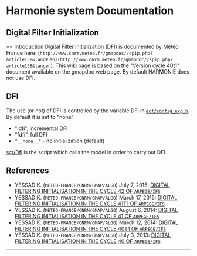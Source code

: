 # Harmonie system Documentation
## Digital Filter Initialization
== Introduction
Digital Filter Initialization (DFI) is documented by Météo France here: [`http://www.cnrm.meteo.fr/gmapdoc//spip.php?article158&lang#` `en](http://www.cnrm.meteo.fr/gmapdoc//spip.php?article158&langen`). This wiki page is based on the "Version cycle 40t1" document available on the gmapdoc web page. By default HARMONIE does not use DFI. 

## DFI

The use (or not) of DFI is controlled by the variable DFI in [`ecf/config_exp.h`](Harmonie/ecf/config_exp.h?rev=release-43h2.beta.3). By default it is set to "none". 

 * "idfi", incremental DFI
 * "fdfi", full DFI 
 * `"__none__"` - no initialization (default)

[scr/Dfi](Harmonie/scr/Dfi?rev=release-43h2.beta.3) is the script which calls the model in order to carry out DFI.

## References
 * YESSAD K. (`METEO-FRANCE/CNRM/GMAP/ALGO`) July 7, 2015: [DIGITAL FILTERING INITIALISATION IN THE CYCLE 42 OF `ARPEGE/IFS`](http://www.cnrm.meteo.fr/gmapdoc//IMG/pdf/ykdfi42.pdf)
 * YESSAD K. (`METEO-FRANCE/CNRM/GMAP/ALGO`) March 17, 2015: [DIGITAL FILTERING INITIALISATION IN THE CYCLE 41T1 OF `ARPEGE/IFS`](http://www.cnrm.meteo.fr/gmapdoc//IMG/pdf/ykdfi41t1.pdf)
 * YESSAD K. (`METEO-FRANCE/CNRM/GMAP/ALGO`) August 6, 2014: [DIGITAL FILTERING INITIALISATION IN THE CYCLE 41 OF `ARPEGE/IFS`](http://www.cnrm.meteo.fr/gmapdoc//IMG/pdf/ykdfi41.pdf)
 * YESSAD K. (`METEO-FRANCE/CNRM/GMAP/ALGO`) March 12, 2014: [DIGITAL FILTERING INITIALISATION IN THE CYCLE 40T1 OF `ARPEGE/IFS`](http://www.cnrm.meteo.fr/gmapdoc//IMG/pdf/ykdfi40t1.pdf)
 * YESSAD K. (`METEO-FRANCE/CNRM/GMAP/ALGO`) July 3, 2013: [DIGITAL FILTERING INITIALISATION IN THE CYCLE 40 OF `ARPEGE/IFS`](http://www.cnrm.meteo.fr/gmapdoc//IMG/pdf/ykdfi40.pdf)



----


